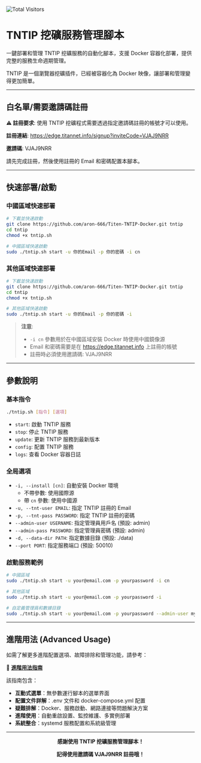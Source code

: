 ![Total Visitors](https://komarev.com/ghpvc/?username=aron-666-tntip&color=green)
# TNTIP 挖礦服務管理腳本

一鍵部署和管理 TNTIP 挖礦服務的自動化腳本，支援 Docker 容器化部署，提供完整的服務生命週期管理。

TNTIP 是一個瀏覽器挖礦插件，已經被容器化為 Docker 映像，讓部署和管理變得更加簡單。

---

## 白名單/需要邀請碼註冊

**⚠️ 註冊要求**: 使用 TNTIP 挖礦程式需要透過指定邀請碼註冊的帳號才可以使用。

**註冊連結**: https://edge.titannet.info/signup?inviteCode=VJAJ9NRR

**邀請碼**: VJAJ9NRR

請先完成註冊，然後使用註冊的 Email 和密碼配置本腳本。

---

## 快速部署/啟動

### 中國區域快速部署

```bash
# 下載並快速啟動
git clone https://github.com/aron-666/Titen-TNTIP-Docker.git tntip
cd tntip
chmod +x tntip.sh

# 中國區域快速啟動
sudo ./tntip.sh start -u 你的Email -p 你的密碼 -i cn
```

### 其他區域快速部署

```bash
# 下載並快速啟動
git clone https://github.com/aron-666/Titen-TNTIP-Docker.git tntip
cd tntip
chmod +x tntip.sh

# 其他區域快速啟動
sudo ./tntip.sh start -u 你的Email -p 你的密碼 -i
```

> **注意**: 
> - `-i cn` 參數用於在中國區域安裝 Docker 時使用中國鏡像源
> - Email 和密碼需要是在 https://edge.titannet.info 上註冊的帳號
> - 註冊時必須使用邀請碼: VJAJ9NRR

---

## 參數說明

### 基本指令

```bash
./tntip.sh [指令] [選項]
```

- `start`: 啟動 TNTIP 服務
- `stop`: 停止 TNTIP 服務
- `update`: 更新 TNTIP 服務到最新版本
- `config`: 配置 TNTIP 服務
- `logs`: 查看 Docker 容器日誌

### 全局選項

- `-i, --install [cn]`: 自動安裝 Docker 環境
  - 不帶參數: 使用國際源
  - 帶 `cn` 參數: 使用中國源
- `-u, --tnt-user EMAIL`: 指定 TNTIP 註冊的 Email
- `-p, --tnt-pass PASSWORD`: 指定 TNTIP 註冊的密碼
- `--admin-user USERNAME`: 指定管理員用戶名 (預設: admin)
- `--admin-pass PASSWORD`: 指定管理員密碼 (預設: admin)
- `-d, --data-dir PATH`: 指定數據目錄 (預設: ./data)
- `--port PORT`: 指定服務端口 (預設: 50010)

### 啟動服務範例

```bash
# 中國區域
sudo ./tntip.sh start -u your@email.com -p yourpassword -i cn

# 其他區域
sudo ./tntip.sh start -u your@email.com -p yourpassword -i

# 自定義管理員和數據目錄
sudo ./tntip.sh start -u your@email.com -p yourpassword --admin-user myuser --admin-pass mypass -d /opt/tntip-data
```

---

## 進階用法 (Advanced Usage)

如需了解更多進階配置選項、故障排除和管理功能，請參考：

📖 **[進階用法指南](docs/ADVANCED_USAGE.md)**

該指南包含：
- **互動式選單**：無參數運行腳本的選單界面
- **配置文件詳解**：.env 文件和 docker-compose.yml 配置
- **疑難排解**：Docker、服務啟動、網路連接等問題解決方案
- **進階使用**：自動重啟設置、監控維護、多實例部署
- **系統整合**：systemd 服務配置和系統級管理

---

<div align="center">

**感謝使用 TNTIP 挖礦服務管理腳本！**

**記得使用邀請碼 VJAJ9NRR 註冊哦！**

</div>
